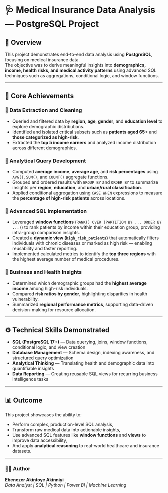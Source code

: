 # 🩺 Medical Insurance Data Analysis — PostgreSQL Project

## 📘 Overview
This project demonstrates end-to-end data analysis using **PostgreSQL**, focusing on medical insurance data.  
The objective was to derive meaningful insights into **demographics, income, health risks, and medical activity patterns** using advanced SQL techniques such as aggregations, conditional logic, and window functions.

---

## 🧠 Core Achievements

### 🔹 Data Extraction and Cleaning
- Queried and filtered data by **region**, **age**, **gender**, and **education level** to explore demographic distributions.  
- Identified and isolated critical subsets such as **patients aged 65+** and **those categorized as high-risk**.  
- Extracted the **top 5 income earners** and analyzed income distribution across different demographics.

### 🔹 Analytical Query Development
- Computed **average income**, **average age**, and **risk percentages** using `AVG()`, `SUM()`, and `COUNT()` aggregate functions.  
- Grouped and ordered results with `GROUP BY` and `ORDER BY` to summarize insights per **region**, **education**, and **urban/rural classification**.  
- Applied conditional aggregation using `CASE WHEN` expressions to measure the **percentage of high-risk patients** across locations.

### 🔹 Advanced SQL Implementation
- Leveraged **window functions** (`RANK() OVER (PARTITION BY ... ORDER BY ...)`) to rank patients by income within their education group, providing intra-group comparison insights.  
- Created a **dynamic view (`high_risk_patients`)** that automatically filters individuals with chronic diseases or marked as high risk — enabling reusability and faster reporting.  
- Implemented calculated metrics to identify the **top three regions** with the highest average number of medical procedures.

### 🔹 Business and Health Insights
- Determined which demographic groups had the **highest average income** among high-risk individuals.  
- Compared **risk ratios by gender**, highlighting disparities in health vulnerability.  
- Summarized **regional performance metrics**, supporting data-driven decision-making for resource allocation.

---

## ⚙️ Technical Skills Demonstrated
- **SQL (PostgreSQL 17+)** — Data querying, joins, window functions, conditional logic, and view creation  
- **Database Management** — Schema design, indexing awareness, and structured query optimization  
- **Analytical Thinking** — Translating health and demographic data into quantifiable insights  
- **Data Reporting** — Creating reusable SQL views for recurring business intelligence tasks  

---

## 📊 Outcome
This project showcases the ability to:
- Perform complex, production-level SQL analysis,  
- Transform raw medical data into actionable insights,  
- Use advanced SQL features like **window functions** and **views** to improve data accessibility,  
- And apply **analytical reasoning** to real-world healthcare and insurance datasets.

---

### 👨‍💻 Author
**Ebenezer Akintoye Akinniyi**  
*Data Analyst | SQL | Python | Power BI | Machine Learning*

